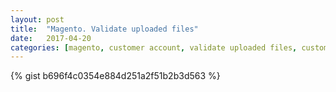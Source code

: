 ```yaml
---
layout: post
title:  "Magento. Validate uploaded files"
date:   2017-04-20
categories: [magento, customer account, validate uploaded files, customer pic, customer avatar]
---
```


{% gist b696f4c0354e884d251a2f51b2b3d563 %}
